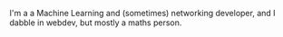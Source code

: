 I'm a a Machine Learning and (sometimes) networking developer, and I dabble in webdev, but mostly a maths person.
